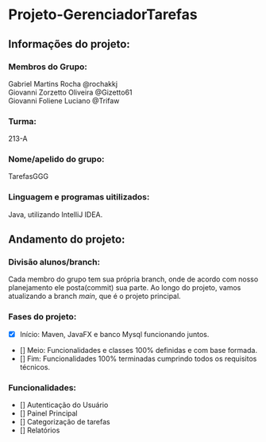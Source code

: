 # Projeto-GerenciadorTarefas
## Informações do projeto:
### Membros do Grupo:  
Gabriel Martins Rocha @rochakkj  
Giovanni Zorzetto Oliveira @Gizetto61  
Giovanni Foliene Luciano @Trifaw

### Turma:  
213-A  
### Nome/apelido do grupo:  
TarefasGGG  
### Linguagem e programas uitilizados:  
Java, utilizando IntelliJ IDEA.

## Andamento do projeto:  
### Divisão alunos/branch:  
Cada membro do grupo tem sua própria branch, onde de acordo com nosso planejamento ele posta(commit) sua parte. Ao longo do projeto, vamos atualizando a branch *main*, que é o projeto principal.

### Fases do projeto:  
- [x] Início: Maven, JavaFX e banco Mysql funcionando juntos.
- [] Meio: Funcionalidades e classes 100% definidas e com base formada.
- [] Fim: Funcionalidades 100% terminadas cumprindo todos os requisitos técnicos.

### Funcionalidades:  
- [] Autenticação do Usuário
- [] Painel Principal
- [] Categorização de tarefas
- [] Relatórios
